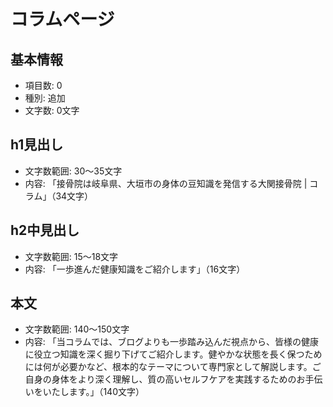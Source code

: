 # コラムページ

## 基本情報
- 項目数: 0
- 種別: 追加
- 文字数: 0文字

## h1見出し
- 文字数範囲: 30～35文字
- 内容: 「接骨院は岐阜県、大垣市の身体の豆知識を発信する大関接骨院 | コラム」（34文字）

## h2中見出し
- 文字数範囲: 15～18文字
- 内容: 「一歩進んだ健康知識をご紹介します」（16文字）

## 本文
- 文字数範囲: 140～150文字
- 内容: 「当コラムでは、ブログよりも一歩踏み込んだ視点から、皆様の健康に役立つ知識を深く掘り下げてご紹介します。健やかな状態を長く保つためには何が必要かなど、根本的なテーマについて専門家として解説します。ご自身の身体をより深く理解し、質の高いセルフケアを実践するためのお手伝いをいたします。」（140文字）



